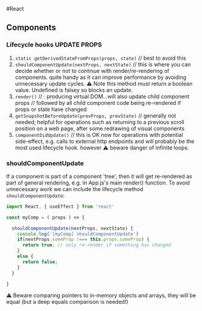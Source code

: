 #React
## Components
### Lifecycle hooks UPDATE PROPS
1. `static getDerivedStateFromProps(props, state)` // best to avoid this
1. `shouldComponentUpdate(nextProps, nextState)` // this is where you can decide whether or not to continue with render/re-rendering of components.  quite handy as it can improve performance by avoiding unnecessary update cycles.  :warning: Note this method must return a boolean value.  Undefined is falsey so blocks an update.
1. `render()` // : producing virtual DOM...will also update child component props // followed by all child component code being re-rendered if props or state have changed
1. `getSnapshotBeforeUpdate(prevProps, prevState)` // generally not needed; helpful for operations such as returning to a previous scroll position on a web page, after some redrawing of visual components
1. `componentDidUpdate()` // this is OK now for operations with potential side-effect, e.g. calls to external http endpoints and will probably be the most used lifecycle hook.  however :warning: beware danger of infinite loops.

### shouldComponentUpdate
If a component is part of a component 'tree', then it will get re-rendered as part of general rendering, e.g. in App.js's main render() function.  To avoid unnecessary work we can include the lifecycle method `shouldComponentUpdate`:

```javascript
import React, { useEffect } from 'react'

const myComp = ( props ) => {

  shouldComponentUpdate(nextProps, nextState) {
    console.log('[myComp] shouldComponentUpdate')
    if(nextProps.someProp !=== this.props.someProp) {
      return true; // only re-render if something has changed
    }
    else {
      return false;
    }
  }

}
```    
:warning: Beware comparing pointers to in-memory objects and arrays, they will be equal (but a deep equals comparison is needed!)
